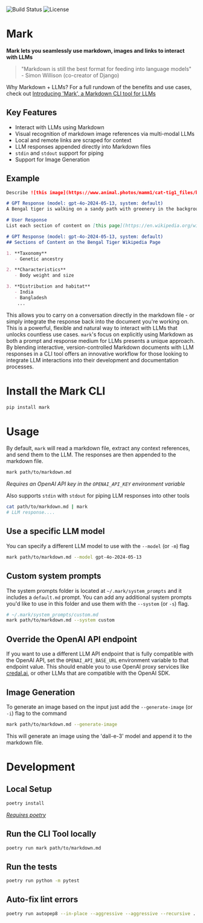 ![Build Status](https://img.shields.io/github/actions/workflow/status/relston/mark/.github/workflows/python-package.yml)
![License](https://img.shields.io/github/license/relston/mark)

# Mark
**Mark lets you seamlessly use markdown, images and links to interact with LLMs**

> "Markdown is still the best format for feeding into language models" <br/> - Simon Willison (co-creator of Django)

Why Markdown + LLMs? For a full rundown of the benefits and use cases, check out [Introducing 'Mark', a Markdown CLI tool for LLMs](https://relston.github.io/markdown/gpt4o/cli/2024/06/07/introducing-mark.html)

## Key Features
- Interact with LLMs using Markdown
- Visual recognition of markdown image references via multi-modal LLMs
- Local and remote links are scraped for context
- LLM responses appended directly into Markdown files
- `stdin` and `stdout` support for piping
- Support for Image Generation 

## Example
```markdown
Describe ![this image](https://www.animal.photos/mamm1/cat-tig1_files/bengal12.jpg) to me in one short sentence.

# GPT Response (model: gpt-4o-2024-05-13, system: default)
A Bengal tiger is walking on a sandy path with greenery in the background.

# User Response
List each section of content on [this page](https://en.wikipedia.org/wiki/Bengal_tiger)

# GPT Response (model: gpt-4o-2024-05-13, system: default)
## Sections of Content on the Bengal Tiger Wikipedia Page

1. **Taxonomy**
   - Genetic ancestry

2. **Characteristics**
   - Body weight and size

3. **Distribution and habitat**
   - India
   - Bangladesh
    ...
```

This allows you to carry on a conversation directly in the markdown file - or simply integrate the response back into the document you're working on. This is a powerful, flexible and natural way to interact with LLMs that unlocks countless use cases. `mark`'s focus on explicitly using Markdown as both a prompt and response medium for LLMs presents a unique approach. By blending interactive, version-controlled Markdown documents with LLM responses in a CLI tool offers an innovative workflow for those looking to integrate LLM interactions into their development and documentation processes.

# Install the Mark CLI
```bash
pip install mark
```

# Usage
By default, `mark` will read a markdown file, extract any context references, and send them to the LLM. The responses are then appended to the markdown file.
```bash
mark path/to/markdown.md
```
*Requires an OpenAI API key in the `OPENAI_API_KEY` environment variable*

Also supports `stdin` with `stdout` for piping LLM responses into other tools
```bash
cat path/to/markdown.md | mark 
# LLM response....
```

## Use a specific LLM model
You can specify a different LLM model to use with the `--model` (or `-m`) flag
```bash
mark path/to/markdown.md --model gpt-4o-2024-05-13
```

## Custom system prompts
The system prompts folder is located at `~/.mark/system_prompts` and it includes a `default.md` prompt. You can add any additional system prompts you'd like to use in this folder and use them with the `--system` (or `-s`) flag.
```bash
# ~/.mark/system_prompts/custom.md
mark path/to/markdown.md --system custom
```

## Override the OpenAI API endpoint
If you want to use a different LLM API endpoint that is fully compatible with the OpenAI API, set the `OPENAI_API_BASE_URL` environment variable to that endpoint value. This should enable you to use OpenAI proxy services like [credal.ai](https://www.credal.ai/), or other LLMs that are compatible with the OpenAI SDK. 

## Image Generation 
To generate an image based on the input just add the `--generate-image` (or `-i`) flag to the command
```bash
mark path/to/markdown.md --generate-image
```
This will generate an image using the 'dall-e-3' model and append it to the markdown file.

# Development
## Local Setup
```bash
poetry install
```
*[Requires poetry](https://python-poetry.org/docs/)*

## Run the CLI Tool locally
```bash
poetry run mark path/to/markdown.md
```

## Run the tests
```bash
poetry run python -m pytest
```

## Auto-fix lint errors
```bash
poetry run autopep8 --in-place --aggressive --aggressive --recursive .
```

